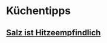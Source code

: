 # Küchentipps
## [Salz ist Hitzeempfindlich](../../Wichtige%20Nährstoffquellen/Salz.md#Salz%20ist%20Hitzeempflindlich)
